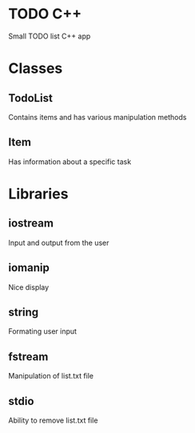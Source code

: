 # TODO C++
Small TODO list C++ app

# Classes
## TodoList
Contains items and has various manipulation methods

## Item
Has information about a specific task

# Libraries
## iostream
  Input and output from the user
## iomanip
  Nice display
## string
  Formating user input
## fstream
  Manipulation of list.txt file
## stdio
  Ability to remove list.txt file
